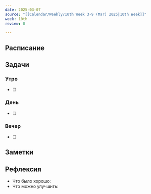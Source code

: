 ```yaml
---
date: 2025-03-07
source: "[[Calendar/Weekly/10th Week 3-9 (Mar) 2025|10th Week]]"
week: 10th
review: 0

---
```



## Расписание

## Задачи

### Утро

- [ ]

### День

- [ ]

### Вечер

- [ ]

## Заметки

## Рефлексия

- Что было хорошо:
- Что можно улучшить: